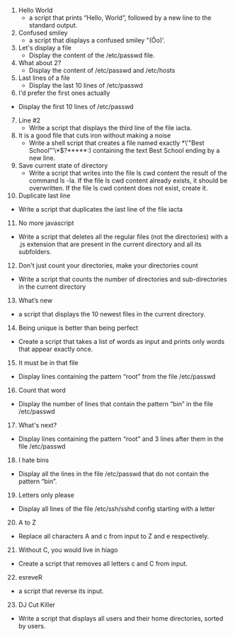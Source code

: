 1. Hello World
   * a script that prints “Hello, World”, followed by a new line to the standard output.
2. Confused smiley
   * a script that displays a confused smiley "(Ôo)'.
3. Let's display a file
   * Display the content of the /etc/passwd file.
4. What about 2?
   * Display the content of /etc/passwd and /etc/hosts
5. Last lines of a file
   * Display the last 10 lines of /etc/passwd
6.  I'd prefer the first ones actually
   * Display the first 10 lines of /etc/passwd
7. Line #2
   * Write a script that displays the third line of the file iacta.
8. It is a good file that cuts iron without making a noise
   * Write a shell script that creates a file named exactly \*\\'"Best School"\'\\*$\?\*\*\*\*\*:) containing the text Best School ending by a new line.
9. Save current state of directory
   * Write a script that writes into the file ls cwd content the result of the command ls -la. If the file ls cwd content already exists, it should be overwritten. If the file ls cwd content does not exist, create it.
10. Duplicate last line
   * Write a script that duplicates the last line of the file iacta
11. No more javascript
   * Write a script that deletes all the regular files (not the directories) with a .js extension that are present in the current directory and all its subfolders.
12. Don't just count your directories, make your directories count
   * Write a script that counts the number of directories and sub-directories in the current directory
13.  What’s new
   *  a script that displays the 10 newest files in the current directory.
14.  Being unique is better than being perfect
   * Create a script that takes a list of words as input and prints only words that appear exactly once.
15. It must be in that file
   * Display lines containing the pattern “root” from the file /etc/passwd
16.  Count that word
   * Display the number of lines that contain the pattern “bin” in the file /etc/passwd
17. What's next?
   * Display lines containing the pattern “root” and 3 lines after them in the file /etc/passwd
18. I hate bins
   * Display all the lines in the file /etc/passwd that do not contain the pattern “bin”.
19. Letters only please
   * Display all lines of the file /etc/ssh/sshd config starting with a letter
20. A to Z
   * Replace all characters A and c from input to Z and e respectively.
21. Without C, you would live in hiago
   * Create a script that removes all letters c and C from input.
22.  esreveR
   * a script that reverse its input.
23. DJ Cut Killer
   * Write a script that displays all users and their home directories, sorted by users.
